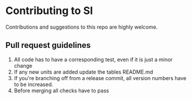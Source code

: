 # Contributing to SI

Contributions and suggestions to this repo are highly welcome. 

## Pull request guidelines

1. All code has to have a corresponding test, even if it is just a minor change
2. If any new units are added update the tables README.md
3. If you're branching off from a release commit, all version numbers have to be increased. 
4. Before merging all checks have to pass